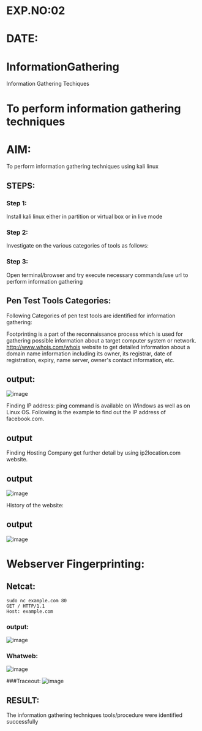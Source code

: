 # EXP.NO:02
# DATE:

# InformationGathering
Information Gathering Techiques

# To perform information gathering techniques

# AIM:

To perform information gathering techniques using kali linux 

## STEPS:

### Step 1:

Install kali linux either in partition or virtual box or in live mode

### Step 2:

Investigate on the various categories of tools as follows:

### Step 3:
Open terminal/browser and try execute necessary commands/use url to perform information gathering


## Pen Test Tools Categories:  

Following Categories of pen test tools are identified for information gathering:

Footprinting is a part of the reconnaissance process which is used for gathering possible information about a target computer system or network.
http://www.whois.com/whois website to get detailed information about a domain name information including its owner, its registrar, date of registration, expiry, name server, owner's contact information, etc.

## output:
![image](https://github.com/Lakshmipriya2005/InformationGathering/assets/115525361/1c03508d-d9c7-4350-b5f9-818ab4775d6d)

Finding IP address:
ping command is available on Windows as well as on Linux OS. Following is the example to find out the IP address of facebook.com.
## output

Finding Hosting Company
get further detail by using ip2location.com website.
## output

![image](https://github.com/Lakshmipriya2005/InformationGathering/assets/115525361/94b8a83a-5564-4be1-82a6-99530e5641d7)

History of the website:
## output

![image](https://github.com/Lakshmipriya2005/InformationGathering/assets/115525361/cf71596b-0ced-4db2-9e83-203454229a9d)

# Webserver Fingerprinting:

## Netcat:
```
sudo nc example.com 80
GET / HTTP/1.1
Host: example.com
```
### output:
![image](https://github.com/Lakshmipriya2005/InformationGathering/assets/115525361/01881ec4-7aa6-4811-b8a8-85fa508bc207)

### Whatweb:
![image](https://github.com/Lakshmipriya2005/InformationGathering/assets/115525361/d971e005-4688-4817-b1ce-89b66575f63d)

###Traceout:
![image](https://github.com/Lakshmipriya2005/InformationGathering/assets/115525361/53b8ffb4-4940-4ff6-a336-2024e31640c3)




## RESULT:
The information gathering techniques tools/procedure were  identified successfully

